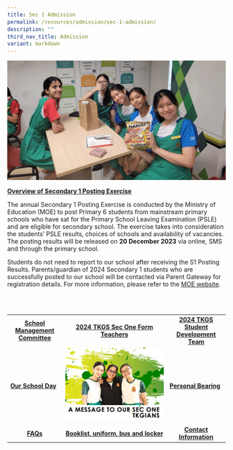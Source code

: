 ```yaml
---
title: Sec 1 Admission
permalink: /resources/admission/sec-1-admission/
description: ""
third_nav_title: Admission
variant: markdown
---
```

<img src="/images/Resources/Admission/s1combine.gif">

<p><strong><u>Overview of Secondary 1 Posting Exercise</u></strong></p>
<p>The annual Secondary 1 Posting Exercise is conducted by the Ministry of Education (MOE) to post Primary 6 students from mainstream primary schools who have sat for the Primary School Leaving Examination (PSLE) and are eligible for secondary school. The exercise takes into consideration the students’ PSLE results, choices of schools and availability of vacancies. The posting results will be released on <b>20 December 2023</b> via online, SMS and through the primary school.</p>
<p>Students do not need to report to our school after receiving the S1 Posting Results. Parents/guardian of 2024 Secondary 1 students who are successfully posted to our school will be contacted via Parent Gateway for registration details. For more information, please refer to the <a href="https://www.moe.gov.sg/news/press-releases/20231122-release-of-2023-psle-results#:~:text=The%20S1%20Posting%20Results%20will,applicant%20during%20the%20application%20process">MOE website</a>.&nbsp;</p>
<br>
<br>
<table>
<tbody>
<tr>
<td style="text-align: center;"><a href="https://drive.google.com/file/d/1a9BS3cHTObu_yzPJuF81_y_a4aBPjgUu/view?usp=sharing" target="_blank" rel="noopener"><strong>School Management Committee</strong></a></td>
<td style="text-align: center;"><a href="https://drive.google.com/file/d/1BTjofokggmYMzZISB5prlWSCFVtPMx31/view?usp=sharing" target="_blank" rel="noopener"><strong>2024 TKGS Sec One Form Teachers</strong></a></td>
<td style="text-align: center;"><a href="https://drive.google.com/file/d/1mScTRbGOuBwnzBwzyI99a7O8jARXfoGD/view?usp=sharing" target="_blank" rel="noopener"><strong>2024 TKGS Student Development Team</strong></a></td>
</tr>
<tr>
<td style="vertical-align: middle;"><a href="https://drive.google.com/file/d/1wGSJJV8t9qsFgG0B4PFCr3VZJ73I5J5k/view?usp=drive_link" target="_blank" rel="noopener"><strong>Our School Day</strong></a></td>
<td style="vertical-align: middle;"><a href="https://drive.google.com/file/d/1L-A20LLWcH6BjFctgFQJMJHIttDGHSUB/view?usp=sharing"><img src="/images/sec1.jpg"></a></td>
<td style="vertical-align: middle;"><a href="https://drive.google.com/file/d/1g-yZV60K0zSDiAiecFc2oFxygc_aI3QO/view?usp=sharing" target="_blank" rel="noopener"><strong>Personal Bearing</strong></a></td>
</tr>
<tr>
<td style="text-align: center;"><a href="https://drive.google.com/file/d/1MTnb-Vfc4KBs5RnZC1iuNaWPFpDVH-9G/view?usp=drive_link" target="_blank" rel="noopener"><strong>FAQs</strong></a></td>
<td style="text-align: center;"><a href="/resources/admission/other-admission-matters" target="_blank" rel="noopener"><strong>Booklist, uniform, bus and locker</strong></a></td>
<td style="text-align: center;"><a href="/useful-links/contact-information" target="_blank" rel="noopener"><strong>Contact Information</strong></a></td>
</tr>
</tbody>
</table>